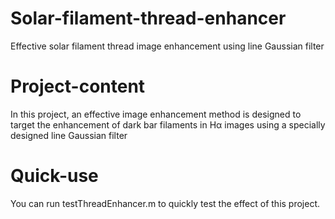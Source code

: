 # Solar-filament-thread-enhancer
Effective solar filament thread image enhancement using line Gaussian filter

# Project-content
In this project, an effective image enhancement method is designed to target the enhancement of dark bar filaments in Hα images using a specially designed line Gaussian filter

# Quick-use
You can run testThreadEnhancer.m to quickly test the effect of this project.
